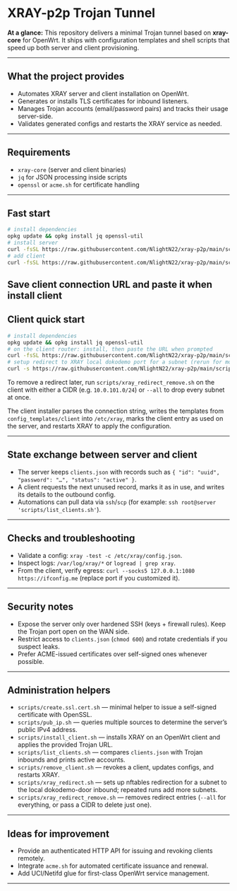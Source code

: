 # XRAY-p2p Trojan Tunnel

**At a glance:** This repository delivers a minimal Trojan tunnel based on **xray-core** for OpenWrt. It ships with configuration templates and shell scripts that speed up both server and client provisioning.

---

## What the project provides

- Automates XRAY server and client installation on OpenWrt.
- Generates or installs TLS certificates for inbound listeners.
- Manages Trojan accounts (email/password pairs) and tracks their usage server-side.
- Validates generated configs and restarts the XRAY service as needed.

---

## Requirements

- `xray-core` (server and client binaries)
- `jq` for JSON processing inside scripts
- `openssl` or `acme.sh` for certificate handling

---

## Fast start
``` bash
# install dependencies
opkg update && opkg install jq openssl-util
# install server
curl -fsSL https://raw.githubusercontent.com/NlightN22/xray-p2p/main/scripts/install_server.sh | sh
# add client
curl -fsSL https://raw.githubusercontent.com/NlightN22/xray-p2p/main/scripts/issue_client.sh | sh
```
Save client connection URL and paste it when install client
---

## Client quick start
``` bash
# install dependencies
opkg update && opkg install jq openssl-util
# on the client router: install, then paste the URL when prompted
curl -fsSL https://raw.githubusercontent.com/NlightN22/xray-p2p/main/scripts/install_client.sh | sh
# setup redirect to XRAY local dokodemo port for a subnet (rerun for more)
curl -s https://raw.githubusercontent.com/NlightN22/xray-p2p/main/scripts/xray_redirect.sh | sh -s -- 10.0.101.0/24
```

To remove a redirect later, run `scripts/xray_redirect_remove.sh` on the client
with either a CIDR (e.g. `10.0.101.0/24`) or `--all` to drop every subnet at once.

The client installer parses the connection string, writes the templates from `config_templates/client` into `/etc/xray`, marks the client entry as used on the server, and restarts XRAY to apply the configuration.

---

## State exchange between server and client

- The server keeps `clients.json` with records such as `{ "id": "uuid", "password": "…", "status": "active" }`.
- A client requests the next unused record, marks it as in use, and writes its details to the outbound config.
- Automations can pull data via `ssh`/`scp` (for example: `ssh root@server 'scripts/list_clients.sh'`).

---

## Checks and troubleshooting

- Validate a config: `xray -test -c /etc/xray/config.json`.
- Inspect logs: `/var/log/xray/*` or `logread | grep xray`.
- From the client, verify egress: `curl --socks5 127.0.0.1:1080 https://ifconfig.me` (replace port if you customized it).

---

## Security notes

- Expose the server only over hardened SSH (keys + firewall rules). Keep the Trojan port open on the WAN side.
- Restrict access to `clients.json` (`chmod 600`) and rotate credentials if you suspect leaks.
- Prefer ACME-issued certificates over self-signed ones whenever possible.

---

## Administration helpers

- `scripts/create.ssl.cert.sh` — minimal helper to issue a self-signed certificate with OpenSSL.
- `scripts/pub_ip.sh` — queries multiple sources to determine the server’s public IPv4 address.
- `scripts/install_client.sh` — installs XRAY on an OpenWrt client and applies the provided Trojan URL.
- `scripts/list_clients.sh` — compares `clients.json` with Trojan inbounds and prints active accounts.
- `scripts/remove_client.sh` — revokes a client, updates configs, and restarts XRAY.
- `scripts/xray_redirect.sh` — sets up nftables redirection for a subnet to the local dokodemo-door inbound; repeated runs add more subnets.
- `scripts/xray_redirect_remove.sh` — removes redirect entries (`--all` for everything, or pass a CIDR to delete just one).

---

## Ideas for improvement

- Provide an authenticated HTTP API for issuing and revoking clients remotely.
- Integrate `acme.sh` for automated certificate issuance and renewal.
- Add UCI/Netifd glue for first-class OpenWrt service management.

---
